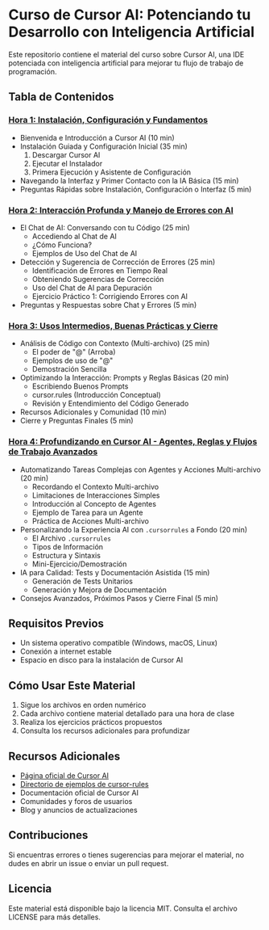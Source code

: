# Curso de Cursor AI: Potenciando tu Desarrollo con Inteligencia Artificial

Este repositorio contiene el material del curso sobre Cursor AI, una IDE potenciada con inteligencia artificial para mejorar tu flujo de trabajo de programación.

## Tabla de Contenidos

### [Hora 1: Instalación, Configuración y Fundamentos](1-instalacion-configuracion-y-fundamentos.md)
- Bienvenida e Introducción a Cursor AI (10 min)
- Instalación Guiada y Configuración Inicial (35 min)
  1. Descargar Cursor AI
  1. Ejecutar el Instalador
  1. Primera Ejecución y Asistente de Configuración
- Navegando la Interfaz y Primer Contacto con la IA Básica (15 min)
- Preguntas Rápidas sobre Instalación, Configuración o Interfaz (5 min)

### [Hora 2: Interacción Profunda y Manejo de Errores con AI](2-interaccion-y-manejo-errores.md)
- El Chat de AI: Conversando con tu Código (25 min)
  - Accediendo al Chat de AI
  - ¿Cómo Funciona?
  - Ejemplos de Uso del Chat de AI
- Detección y Sugerencia de Corrección de Errores (25 min)
  - Identificación de Errores en Tiempo Real
  - Obteniendo Sugerencias de Corrección
  - Uso del Chat de AI para Depuración
  - Ejercicio Práctico 1: Corrigiendo Errores con AI
- Preguntas y Respuestas sobre Chat y Errores (5 min)

### [Hora 3: Usos Intermedios, Buenas Prácticas y Cierre](3-usos-intermedios-buenas-practicas.md)
- Análisis de Código con Contexto (Multi-archivo) (25 min)
  - El poder de "@" (Arroba)
  - Ejemplos de uso de "@"
  - Demostración Sencilla
- Optimizando la Interacción: Prompts y Reglas Básicas (20 min)
  - Escribiendo Buenos Prompts
  - cursor.rules (Introducción Conceptual)
  - Revisión y Entendimiento del Código Generado
- Recursos Adicionales y Comunidad (10 min)
- Cierre y Preguntas Finales (5 min)

### [Hora 4: Profundizando en Cursor AI - Agentes, Reglas y Flujos de Trabajo Avanzados](4-produndizando-en-cursor.md)
- Automatizando Tareas Complejas con Agentes y Acciones Multi-archivo (20 min)
  - Recordando el Contexto Multi-archivo
  - Limitaciones de Interacciones Simples
  - Introducción al Concepto de Agentes
  - Ejemplo de Tarea para un Agente
  - Práctica de Acciones Multi-archivo
- Personalizando la Experiencia AI con `.cursorrules` a Fondo (20 min)
  - El Archivo `.cursorrules`
  - Tipos de Información
  - Estructura y Sintaxis
  - Mini-Ejercicio/Demostración
- IA para Calidad: Tests y Documentación Asistida (15 min)
  - Generación de Tests Unitarios
  - Generación y Mejora de Documentación
- Consejos Avanzados, Próximos Pasos y Cierre Final (5 min)

## Requisitos Previos
- Un sistema operativo compatible (Windows, macOS, Linux)
- Conexión a internet estable
- Espacio en disco para la instalación de Cursor AI

## Cómo Usar Este Material
1. Sigue los archivos en orden numérico
2. Cada archivo contiene material detallado para una hora de clase
3. Realiza los ejercicios prácticos propuestos
4. Consulta los recursos adicionales para profundizar

## Recursos Adicionales
- [Página oficial de Cursor AI](https://cursor.com)
- [Directorio de ejemplos de cursor-rules](https://cursor.directory/)
- Documentación oficial de Cursor AI
- Comunidades y foros de usuarios
- Blog y anuncios de actualizaciones

## Contribuciones
Si encuentras errores o tienes sugerencias para mejorar el material, no dudes en abrir un issue o enviar un pull request.

## Licencia
Este material está disponible bajo la licencia MIT. Consulta el archivo LICENSE para más detalles.
